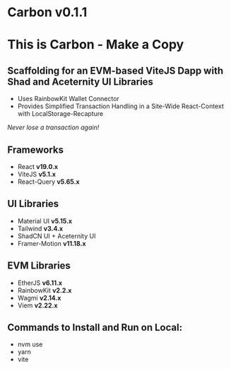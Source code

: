 # Carbon v0.1.1

# This is Carbon - Make a Copy

## Scaffolding for an EVM-based ViteJS Dapp with Shad and Aceternity UI Libraries

- Uses RainbowKit Wallet Connector
- Provides Simplified Transaction Handling in a Site-Wide React-Context with LocalStorage-Recapture

*Never lose a transaction again!*

## Frameworks
- React **v19.0.x**
- ViteJS **v5.1.x**
- React-Query **v5.65.x**

## UI Libraries
- Material UI **v5.15.x**
- Tailwind **v3.4.x**
- ShadCN UI + Aceternity UI
- Framer-Motion **v11.18.x**

## EVM Libraries
- EtherJS **v6.11.x**
- RainbowKit **v2.2.x**
- Wagmi **v2.14.x**
- Viem **v2.22.x**

## Commands to Install and Run on Local:
- nvm use
- yarn
- vite
